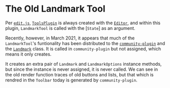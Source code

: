 # The Old Landmark Tool

Per [`edit.js`], [`ToolsPlugin`] is always created with the [`Editor`],
and within this plugin, `LandmarkTool` is called with the [`State`] as
an argument. 

Recently, however, in March 2021, it appears that much of the
`LandmarkTool`'s funtionality has been distributed to the
[`community-plugin`] and the [`Landmark`] class. It is called in
`community-plugin` but not assigned, which means it only creates.

It creates an extra pair of `Landmark` and `LandmarkOptions` instance
methods, but since the instance is never assigned, it is never called.
We can see in the old render function traces of old buttons and lists,
but that which is rendred in the `Toolbar` today is generated by
`community-plugin`. 

[`edit.js`]: ../02editormap/editor.md
[`Editor`]: ../02editormap/editor.md

[`ToolsPlugin`]: ../03toolsplugins/toolsplugin.md
[`Toolbar`]: ../03toolsplugins/toolbar.md

[`community-plugin`]: ../05landmarks/communityplugin.md
[`Landmark`]: ../05landmarks/landmarksclass.md
